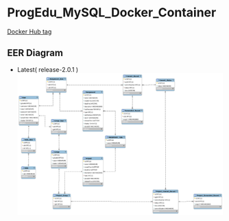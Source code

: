 # ProgEdu_MySQL_Docker_Container

[Docker Hub tag](https://hub.docker.com/r/fcumselab/fcu-progedu-mysql/tags)

## EER Diagram
* Latest( release-2.0.1 )
![0.6.2](/EER/0.6.2/workbrench_export.png)

